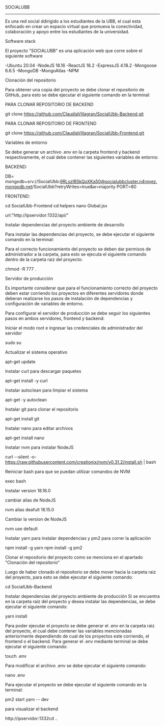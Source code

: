 SOCIALUBB
_________________________________________________________________

Es una red social ddirigido a los estudiantes de la UBB, el cual esta enfocado en crear un espacio virtual que promueva la conectividad, colaboración y apoyo entre los estudiantes de la universidad.

Software stack

El proyecto "SOCIALUBB" es una aplicación web que corre sobre el siguiente software

-Ubuntu 20.04
-NodeJS 18.16
-ReactJS 18.2
-ExpressJS 4.18.2
-Mongoose 6.6.5
-MongoDB
-MongoAtlas
-NPM

Clonación del repositorio 

Para obtener una copia del proyecto se debe clonar el repositorio de GitHub, para esto se debe ejecutar el siguiente comando en la terminal:

PARA CLONAR REPOSITORIO DE BACKEND

git clone https://github.com/ClaudiaVillagran/SocialUbb-Backend.git

PARA CLONAR REPOSITORIO DE FRONTEND

git clone https://github.com/ClaudiaVillagran/SocialUbb-Frontend.git

Variables de entorno

Se debe generar un archivo .env en la carpeta frontend y backend respectivamente, el cual debe contener las siguientes variables de entorno:

BACKEND:

DB= mongodb+srv://SocialUbb:9RLszlBSkQoXKa50@socialubbcluster.n4rqyez.mongodb.net/SocialUbb?retryWrites=true&w=majority
PORT=80

FRONTEND:

cd SocialUbb-Frontend
cd helpers
nano Global.jsx

url:"http://ipservidor:1332/api/"

Instalar dependencias del proyecto ambiente de desarrollo

Para instalar las dependencias del proyecto, se debe ejecutar el siguiente comando en la terminal:

Para el correcto funcionamiento del proyecto se deben dar permisos de administrador a la carpeta, para esto se ejecuta el siguiente comando dentro de la carpeta raiz del proyecto:

chmod -R 777 .

Servidor de producción

Es importante considerar que para el funcionamiento correcto del proyecto deben estar corriendo los proyectos en diferentes servidores donde deberan realizarse los pasos de instalación de dependencias y configuración de variables de entorno.

Para configurar el servidor de producción se debe seguir los siguientes pasos en ambos servidores, frontend y backend:

Iniciar el modo root e ingresar las credenciales de administrador del servidor

sudo su

Actualizar el sistema operativo

apt-get update

Instalar curl para descargar paquetes

apt-get install -y curl

Instalar autoclean para limpiar el sistema

apt-get -y autoclean

Instalar git para clonar el repositorio

apt-get install git

Instalar nano para editar archivos

apt-get install nano

Instalar nvm para instalar NodeJS

curl --silent -o- https://raw.githubusercontent.com/creationix/nvm/v0.31.2/install.sh | bash

Reiniciar bash para que se puedan utilizar comandos de NVM

exec bash

Instalar version 18.16.0

cambiar alias de NodeJS

nvm alias deafult 16.15.0

Cambiar la version de NodeJS

nvm use default

Instalar yarn para instalar dependencias y pm2 para correr la aplicación

npm install -g yarn
npm install -g pm2

Clonar el repositorio del proyecto como se menciona en el apartado "Clonación del repositorio"

Luego de haber clonado el repositorio se debe mover hacia la carpeta raiz del proyecto, para esto se debe ejecutar el siguiente comando:

cd SocialUbb-Backend

Instalar dependencias del proyecto ambiente de producción
Si se encuentra en la carpeta raiz del proyecto y desea instalar las dependencias, se debe ejecutar el siguiente comando:

yarn install

Para poder ejecutar el proyecto se debe generar el .env en la carpeta raiz del proyecto, el cual debe contener las variables mencionadas anteriormente dependiendo de cual de los proyectos este corriendo, el frontend o el backend. Para generar el .env mediante terminal se debe ejecutar el siguiente comando:

touch .env

Para modificar el archivo .env se debe ejecutar el siguiente comando:

nano .env

Para ejecutar el proyecto se debe ejecutar el siguiente comando en la terminal:

pm2 start yarn -- dev

para visualizar el backend

http://ipservidor:1332cd ..
